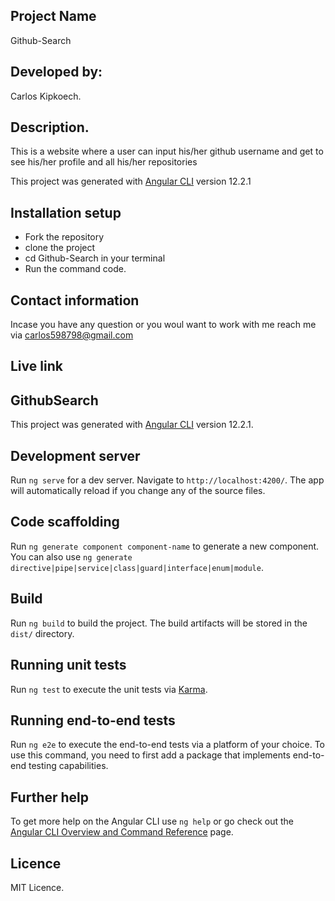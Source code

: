## Project Name
 Github-Search
## Developed by:
Carlos Kipkoech.
## Description.
This is a website where a user can input his/her github username and get to see his/her profile and all his/her repositories

This project was generated with [Angular CLI](https://github.com/angular/angular-cli) version 12.2.1
## Installation setup
* Fork the repository
* clone the project
* cd Github-Search in your terminal
* Run the command code.
## Contact information
Incase you have any question or you woul want to work with me reach me via carlos598798@gmail.com
## Live link

## GithubSearch

This project was generated with [Angular CLI](https://github.com/angular/angular-cli) version 12.2.1.

## Development server

Run `ng serve` for a dev server. Navigate to `http://localhost:4200/`. The app will automatically reload if you change any of the source files.

## Code scaffolding

Run `ng generate component component-name` to generate a new component. You can also use `ng generate directive|pipe|service|class|guard|interface|enum|module`.

## Build

Run `ng build` to build the project. The build artifacts will be stored in the `dist/` directory.

## Running unit tests

Run `ng test` to execute the unit tests via [Karma](https://karma-runner.github.io).

## Running end-to-end tests

Run `ng e2e` to execute the end-to-end tests via a platform of your choice. To use this command, you need to first add a package that implements end-to-end testing capabilities.

## Further help

To get more help on the Angular CLI use `ng help` or go check out the [Angular CLI Overview and Command Reference](https://angular.io/cli) page.
## Licence
MIT Licence.
